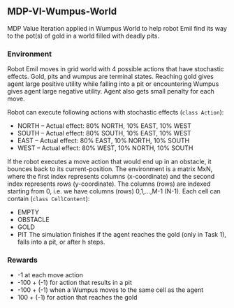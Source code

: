 ## MDP-VI-Wumpus-World
MDP Value Iteration applied in Wumpus World to help robot Emil find its way to the pot(s) of gold in a world filled with deadly pits.

### Environment
Robot Emil moves in grid world with 4 possible actions that have stochastic effects. Gold, pits and wumpus are terminal states. Reaching gold gives agent large positive utility while falling into a pit or encountering Wumpus gives agent large negative utility. Agent also gets small penalty for each move.

Robot can execute following actions with stochastic effects (```class Action```):
- NORTH – Actual effect: 80% NORTH, 10% EAST, 10% WEST
- SOUTH – Actual effect: 80% SOUTH, 10% EAST, 10% WEST
- EAST – Actual effect: 80% EAST, 10% NORTH, 10% SOUTH
- WEST – Actual effect: 80% WEST, 10% NORTH, 10% SOUTH

If the robot executes a move action that would end up in an obstacle, it bounces back to its current-position.
The environment is a matrix MxN, where the first index represents columns (x-coordinate) and the second index represents rows (y-coordinate). The columns (rows) are indexed starting from 0, i.e. we have columns (rows) 0,1,…,M-1 (N-1).
Each cell can contain (```class CellContent```):
- EMPTY
- OBSTACLE
- GOLD
- PIT
The simulation finishes if the agent reaches the gold (only in Task 1), falls into a pit, or after h steps.

### Rewards
- -1 at each move action
- -100 + (-1) for action that results in a pit
- -100 + (-1) when a Wumpus moves to the same cell as the agent
- 100 + (-1) for action that reaches the gold
